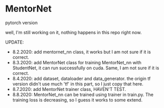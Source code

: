 # MentorNet
pytorch version

well, I'm still working on it, nothing happens in this repo right now.

UPDATE:
- 8.2.2020: add mentornet_nn class, it works but I am not sure if it is correct.
- 8.3.2020: add MentorNet class for training MentorNet_nn with StudentNet, it can run successfully on cuda. Same, I am not sure if it is correct.
- 8.4.2020: add dataset, dataloader and data_generator. the origin tf version didn't use much 'tf' in this part, so I just copy that here.
- 8.7.2020: add MentorNet trainer class, HAVEN'T TEST.
- 8.8.2020: MentorNet_nn can be trained using trainer in train.py. The training loss is decreasing, so I guess it works to some extend.